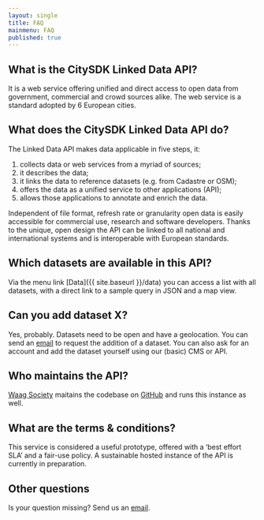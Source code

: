 ```yaml
---
layout: single
title: FAQ
mainmenu: FAQ
published: true
---
```


## What is the CitySDK Linked Data API?

It is a web service offering unified and direct access to open data from government, commercial and crowd sources alike. The web service is a standard adopted by 6 European cities.

## What does the CitySDK Linked Data API do?
The Linked Data API makes data applicable in five steps, it:

1. collects data or web services from a myriad of sources;
2. it describes the data;
3. it links the data to reference datasets (e.g. from Cadastre or OSM);
4. offers the data as a unified service to other applications (API);
5. allows those applications to annotate and enrich the data.

Independent of file format, refresh rate or granularity open data is easily accessible for commercial use, research and software developers. Thanks to the unique, open design the API can be linked to all national and international systems and is interoperable with European standards.

## Which datasets are available in this API?

Via the menu link [Data]({{ site.baseurl }}/data) you can access a list with all datasets, with a direct link to a sample query in JSON and a map view.

## Can you add dataset X?

Yes, probably. Datasets need to be open and have a geolocation. You can send an [email](mailto:citysdk@waag.org) to request the addition of a dataset. You can also ask for an account and add the dataset yourself using our (basic) CMS or API.

## Who maintains the API?

[Waag Society](http://waag.org) maitains the codebase on [GitHub](https://github.com/waagsociety/citysdk-ld) and runs this instance as well. 

## What are the terms & conditions?
This service is considered a useful prototype, offered with a ‘best effort SLA’ and a fair-use policy. A sustainable hosted instance of the API is currently in preparation.

## Other questions

Is your question missing? Send us an <a href="citysdk@waag.org">email</a>.